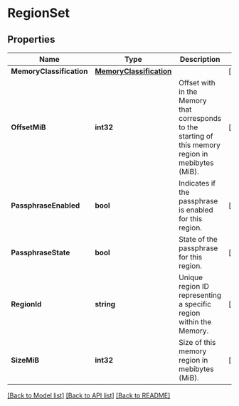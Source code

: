 # RegionSet

## Properties
Name | Type | Description | Notes
------------ | ------------- | ------------- | -------------
**MemoryClassification** | [**MemoryClassification**](MemoryClassification.md) |  | [optional] 
**OffsetMiB** | **int32** | Offset with in the Memory that corresponds to the starting of this memory region in mebibytes (MiB). | [optional] 
**PassphraseEnabled** | **bool** | Indicates if the passphrase is enabled for this region. | [optional] 
**PassphraseState** | **bool** | State of the passphrase for this region. | [optional] 
**RegionId** | **string** | Unique region ID representing a specific region within the Memory. | [optional] 
**SizeMiB** | **int32** | Size of this memory region in mebibytes (MiB). | [optional] 

[[Back to Model list]](../README.md#documentation-for-models) [[Back to API list]](../README.md#documentation-for-api-endpoints) [[Back to README]](../README.md)


